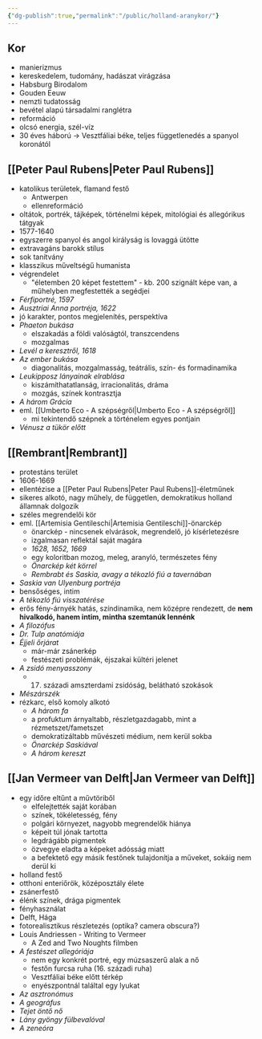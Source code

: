 ```yaml
---
{"dg-publish":true,"permalink":"/public/holland-aranykor/"}
---
```


## Kor
- manierizmus
- kereskedelem, tudomány, hadászat virágzása
- Habsburg Birodalom
- Gouden Eeuw
- nemzti tudatosság
- bevétel alapú társadalmi ranglétra
- reformáció
- olcsó energia, szél-víz
- 30 éves háború -> Vesztfáliai béke, teljes függetlenedés a spanyol koronától

## [[Peter Paul Rubens\|Peter Paul Rubens]]
- katolikus területek, flamand festő
	- Antwerpen
	- ellenreformáció
- oltátok, portrék, tájképek, történelmi képek, mitológiai és allegórikus tátgyak
- 1577-1640
- egyszerre spanyol és angol királyság is lovaggá ütötte
- extravagáns barokk stílus
- sok tanítvány
- klasszikus műveltségű humanista
- végrendelet
	- "életemben 20 képet festettem" - kb. 200 szignált képe van, a műhelyben megfestették a segédjei
- *Férfiportré, 1597*
- *Ausztriai Anna portréja, 1622*
- jó karakter, pontos megjelenítés, perspektíva
- *Phaeton bukása*
	- elszakadás a földi valóságtól, transzcendens
	- mozgalmas
- *Levél a keresztről, 1618*
- *Az ember bukása*
	- diagonalitás, mozgalmasság, teátrális, szín- és formadinamika
- *Leukipposz lányainak elrablása*
	- kiszámíthatatlanság, irracionalitás, dráma
	- mozgás, színek kontrasztja
- *A három Grácia*
- eml. [[Umberto Eco - A szépségről\|Umberto Eco - A szépségről]]
	- mi tekintendő szépnek a történelem egyes pontjain
- *Vénusz a tükör előtt*

## [[Rembrant\|Rembrant]]
- protestáns terület
- 1606-1669
- ellentézise a [[Peter Paul Rubens\|Peter Paul Rubens]]-életműnek
- sikeres alkotó, nagy műhely, de független, demokratikus holland államnak dolgozik
- széles megrendelői kör
- eml. [[Artemisia Gentileschi\|Artemisia Gentileschi]]-önarckép
	- önarckép - nincsenek elvárások, megrendelő, jó kísérletezésre
	- izgalmasan reflektál saját magára
	- *1628, 1652, 1669*
	- egy koloritban mozog, meleg, aranyló, természetes fény
	- *Önarckép két körrel*
	- *Rembrabt és Saskia, avagy a tékozló fiú a tavernában*
- *Saskia van Ulyenburg portréja*
- bensőséges, intim
- *A tékozló fiú visszatérése*
- erős fény-árnyék hatás, színdinamika, nem középre rendezett, de **nem hivalkodó, hanem intim, mintha szemtanúk lennénk**
- *A filozófus*
- *Dr. Tulp anatómiája*
- *Éjjeli őrjárat*
	- már-már zsánerkép
	- festészeti problémák, éjszakai kültéri jelenet
- *A zsidó menyasszony*
	- 17. századi amszterdami zsidóság, belátható szokások
- *Mészárszék*
- rézkarc, első komoly alkotó
	- *A három fa*
	- a profuktum árnyaltabb, részletgazdagabb, mint a rézmetszet/fametszet
	- demokratizáltabb művészeti médium, nem kerül sokba
	- *Önarckép Saskiával*
	- *A három kereszt*

## [[Jan Vermeer van Delft\|Jan Vermeer van Delft]]
- egy időre eltűnt a művtöriből
	- elfelejtették saját korában
	- színek, tökéletesség, fény
	- polgári környezet, nagyobb megrendelők hiánya
	- képeit túl jónak tartotta
	- legdrágább pigmentek
	- özvegye eladta a képeket adósság miatt
	- a befektető egy másik festőnek tulajdonítja a műveket, sokáig nem derül ki
- holland festő
- otthoni enteriőrök, középosztály élete
- zsánerfestő
- élénk színek, drága pigmentek
- fényhasználat
- Delft, Hága
- fotorealisztikus részletezés (optika? camera obscura?)
- Louis Andriessen - Writing to Vermeer
	- A Zed and Two Noughts filmben
- *A festészet allegóriája*
	- nem egy konkrét portré, egy múzsaszerű alak a nő
	- festőn furcsa ruha (16. századi ruha)
	- Vesztfáliai béke előtt térkép
	- enyészpontnál találtal egy lyukat
- *Az asztronómus*
- *A geográfus*
- *Tejet öntő nő*
- *Lány gyöngy fülbevalóval*
- *A zeneóra*